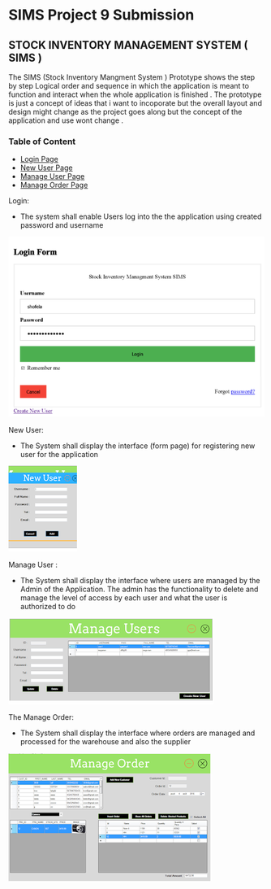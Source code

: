 # SIMS Project 9 Submission
 ## STOCK INVENTORY MANAGEMENT SYSTEM ( SIMS )                            
 The SIMS (Stock Inventory Mangment System ) Prototype shows the step by step Logical order and sequence in which the application is meant to function and interact when the whole application is finished .
The prototype is just a concept of ideas that i want to incoporate but the overall layout and design might change as the project goes along but the concept of the application and use wont change .


   


### Table of Content

* [Login Page ](https://github.com/showfella/Prototype/blob/master/README.md)
* [New User Page](https://github.com/showfella/Prototype/blob/master/New%20%20user.png)
* [Manage User Page](https://github.com/showfella/Prototype/blob/master/Manage%20Users.png)
* [Manage Order Page](https://github.com/showfella/Prototype/blob/master/Add%20and%20Manage%20Order.png)

Login:
- The system shall enable Users log into the the application using created password and username 
 
![](https://github.com/showfella/Prototype/blob/master/Login%20page%20.png)

New User:
- The System shall display the interface (form page) for registering new user for the application 

![](https://github.com/showfella/Prototype/blob/master/New%20%20user.png)

Manage User :
- The System shall display the interface  where users are managed by the Admin of the Application. The admin has the functionality to delete and manage the level of access by each user and what the user is authorized to do 

![](https://github.com/showfella/Prototype/blob/master/Manage%20Users.png)


The Manage Order: 
- The System shall display the interface where orders are managed and processed for the warehouse and also the supplier 

![](https://github.com/showfella/Prototype/blob/master/Add%20and%20Manage%20Order.png)

